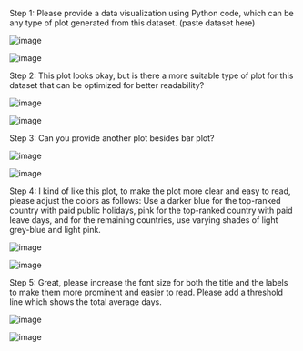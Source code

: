 Step 1: Please provide a data visualization using Python code, which can be any type of plot generated from this dataset. (paste dataset here)

![image](https://github.com/weiyit/portfolio/assets/122920634/03428bb4-ba7c-459d-9ed6-fa163a0049a4)

![image](https://github.com/weiyit/portfolio/assets/122920634/0db9d7f8-9241-48e2-a318-a6e9dcb0296d)


Step 2: This plot looks okay, but is there a more suitable type of plot for this dataset that can be optimized for better readability?

![image](https://github.com/weiyit/portfolio/assets/122920634/d42b1c57-d520-46f7-86d8-fd71550b5fbd)

![image](https://github.com/weiyit/portfolio/assets/122920634/8efa4525-66a5-4b08-a73c-7e06038bf2ee)


Step 3: Can you provide another plot besides bar plot?

![image](https://github.com/weiyit/portfolio/assets/122920634/d6970686-910f-4944-b6d3-b199843e82c7)

![image](https://github.com/weiyit/portfolio/assets/122920634/53a2d8a3-05ff-4581-8eb1-a9a847cef145)


Step 4: I kind of like this plot, to make the plot more clear and easy to read, please adjust the colors as follows: Use a darker blue for the top-ranked country with paid public holidays, pink for the top-ranked country with paid leave days, and for the remaining countries, use varying shades of light grey-blue and light pink.

![image](https://github.com/weiyit/portfolio/assets/122920634/a495697e-3098-4b3f-991c-f5756399c95f)

![image](https://github.com/weiyit/portfolio/assets/122920634/d885574f-811d-405f-beda-4e68408bd003)

Step 5: Great, please increase the font size for both the title and the labels to make them more prominent and easier to read. Please add a threshold line which shows the total average days.

![image](https://github.com/weiyit/portfolio/assets/122920634/00b1b6f7-372d-428f-97da-70a567978b6c)

![image](https://github.com/weiyit/portfolio/assets/122920634/14bb367d-9e60-4e32-8da5-dade71a7ca58)
